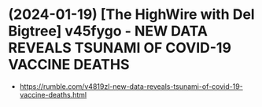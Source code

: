 # (2024-01-19) [The HighWire with Del Bigtree] v45fygo - NEW DATA REVEALS TSUNAMI OF COVID-19 VACCINE DEATHS

- https://rumble.com/v4819zl-new-data-reveals-tsunami-of-covid-19-vaccine-deaths.html

